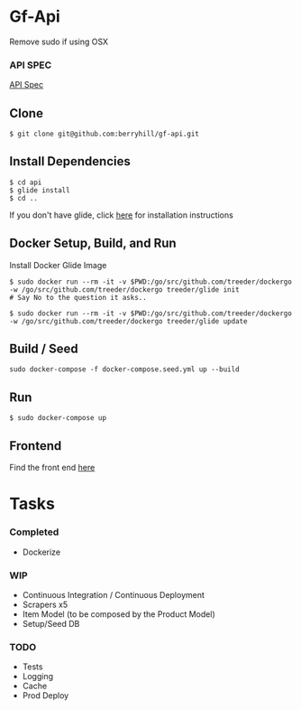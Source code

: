 # Gf-Api

Remove sudo if using OSX


### API SPEC

[API Spec](./docs/api-spec.md)

## Clone

```
$ git clone git@github.com:berryhill/gf-api.git
```

## Install Dependencies

```
$ cd api
$ glide install
$ cd ..
```

If you don't have glide, click [here](https://github.com/Masterminds/glide#install) for installation instructions

## Docker Setup, Build, and Run

Install Docker Glide Image

```
$ sudo docker run --rm -it -v $PWD:/go/src/github.com/treeder/dockergo -w /go/src/github.com/treeder/dockergo treeder/glide init
# Say No to the question it asks..
```

```
$ sudo docker run --rm -it -v $PWD:/go/src/github.com/treeder/dockergo -w /go/src/github.com/treeder/dockergo treeder/glide update
```

## Build / Seed

```
sudo docker-compose -f docker-compose.seed.yml up --build
```

## Run
```
$ sudo docker-compose up
```

## Frontend
Find the front end [here](https://github.com/berryhill/gf-frontend)

# Tasks

### Completed
+ Dockerize

### WIP
+ Continuous Integration / Continuous Deployment
+ Scrapers x5
+ Item Model (to be composed by the Product Model)
+ Setup/Seed DB

### TODO
+ Tests
+ Logging
+ Cache
+ Prod Deploy

